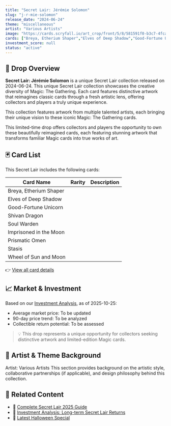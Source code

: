 ```yaml
---
title: "Secret Lair: Jérémie Solomon"
slug: "j-r-mie-solomon"
release_date: "2024-06-24"
theme: "miscellaneous"
artist: "Various Artists"
image: "https://cards.scryfall.io/art_crop/front/5/8/581591f0-b3c7-4fca-b4b9-1d1d098ca7fb.jpg?1682712703"
cards: ["Breya, Etherium Shaper","Elves of Deep Shadow","Good-Fortune Unicorn","Shivan Dragon","Soul Warden","Imprisoned in the Moon","Prismatic Omen","Stasis","Wheel of Sun and Moon"]
investment_score: null
status: "active"
---
```


## 💠 Drop Overview
**Secret Lair: Jérémie Solomon** is a unique Secret Lair collection released on 2024-06-24. This unique Secret Lair collection showcases the creative diversity of Magic: The Gathering. Each card features distinctive artwork that reimagines classic cards through a fresh artistic lens, offering collectors and players a truly unique experience.

This collection features artwork from multiple talented artists, each bringing their unique vision to these iconic Magic: The Gathering cards.

This limited-time drop offers collectors and players the opportunity to own these beautifully reimagined cards, each featuring stunning artwork that transforms familiar Magic cards into true works of art.

## 🃏 Card List
This Secret Lair includes the following cards:

| Card Name | Rarity | Description |
|-----------|---------|-------------|
| Breya, Etherium Shaper |  |  |
| Elves of Deep Shadow |  |  |
| Good-Fortune Unicorn |  |  |
| Shivan Dragon |  |  |
| Soul Warden |  |  |
| Imprisoned in the Moon |  |  |
| Prismatic Omen |  |  |
| Stasis |  |  |
| Wheel of Sun and Moon |  |  |

👉 [View all card details](/cards?drop=j-r-mie-solomon)

## 📈 Market & Investment
Based on our [Investment Analysis](/investment/j-r-mie-solomon), as of 2025-10-25:
- Average market price: To be updated
- 90-day price trend: To be analyzed
- Collectible return potential: To be assessed

> 💡 This drop represents a unique opportunity for collectors seeking distinctive artwork and limited-edition Magic cards.

## 🎨 Artist & Theme Background
Artist: Various Artists
This section provides background on the artistic style, collaborative partnerships (if applicable), and design philosophy behind this collection.

## 🔗 Related Content
- 📰 [Complete Secret Lair 2025 Guide](/news/secret-lair-2025-complete-guide)
- 💼 [Investment Analysis: Long-term Secret Lair Returns](/investment)
- 🎃 [Latest Halloween Special](/drops/secret-scare-superdrop-2025)